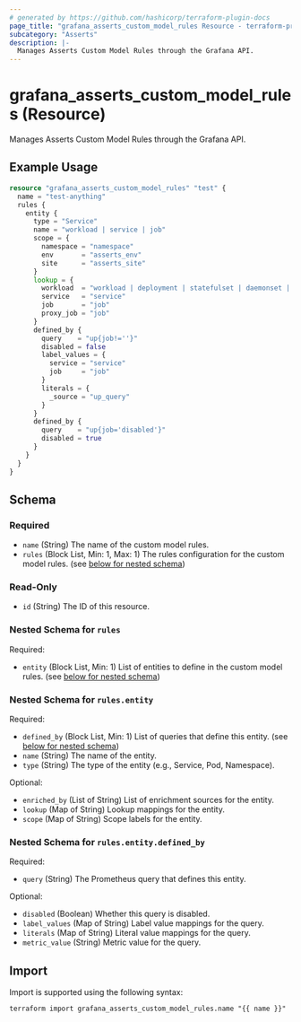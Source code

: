 ```yaml
---
# generated by https://github.com/hashicorp/terraform-plugin-docs
page_title: "grafana_asserts_custom_model_rules Resource - terraform-provider-grafana"
subcategory: "Asserts"
description: |-
  Manages Asserts Custom Model Rules through the Grafana API.
---
```


# grafana_asserts_custom_model_rules (Resource)

Manages Asserts Custom Model Rules through the Grafana API.

## Example Usage

```terraform
resource "grafana_asserts_custom_model_rules" "test" {
  name = "test-anything"
  rules {
    entity {
      type = "Service"
      name = "workload | service | job"
      scope = {
        namespace = "namespace"
        env       = "asserts_env"
        site      = "asserts_site"
      }
      lookup = {
        workload  = "workload | deployment | statefulset | daemonset | replicaset"
        service   = "service"
        job       = "job"
        proxy_job = "job"
      }
      defined_by {
        query    = "up{job!=''}"
        disabled = false
        label_values = {
          service = "service"
          job     = "job"
        }
        literals = {
          _source = "up_query"
        }
      }
      defined_by {
        query    = "up{job='disabled'}"
        disabled = true
      }
    }
  }
}
```

<!-- schema generated by tfplugindocs -->
## Schema

### Required

- `name` (String) The name of the custom model rules.
- `rules` (Block List, Min: 1, Max: 1) The rules configuration for the custom model rules. (see [below for nested schema](#nestedblock--rules))

### Read-Only

- `id` (String) The ID of this resource.

<a id="nestedblock--rules"></a>
### Nested Schema for `rules`

Required:

- `entity` (Block List, Min: 1) List of entities to define in the custom model rules. (see [below for nested schema](#nestedblock--rules--entity))

<a id="nestedblock--rules--entity"></a>
### Nested Schema for `rules.entity`

Required:

- `defined_by` (Block List, Min: 1) List of queries that define this entity. (see [below for nested schema](#nestedblock--rules--entity--defined_by))
- `name` (String) The name of the entity.
- `type` (String) The type of the entity (e.g., Service, Pod, Namespace).

Optional:

- `enriched_by` (List of String) List of enrichment sources for the entity.
- `lookup` (Map of String) Lookup mappings for the entity.
- `scope` (Map of String) Scope labels for the entity.

<a id="nestedblock--rules--entity--defined_by"></a>
### Nested Schema for `rules.entity.defined_by`

Required:

- `query` (String) The Prometheus query that defines this entity.

Optional:

- `disabled` (Boolean) Whether this query is disabled.
- `label_values` (Map of String) Label value mappings for the query.
- `literals` (Map of String) Literal value mappings for the query.
- `metric_value` (String) Metric value for the query.

## Import

Import is supported using the following syntax:

```shell
terraform import grafana_asserts_custom_model_rules.name "{{ name }}"
```
